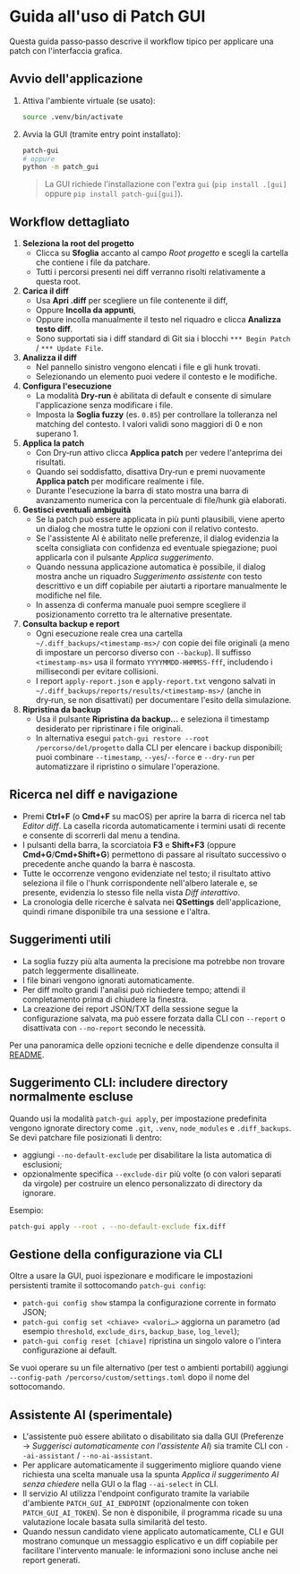 # Guida all'uso di Patch GUI

Questa guida passo‑passo descrive il workflow tipico per applicare una patch con l'interfaccia grafica.

## Avvio dell'applicazione

1. Attiva l'ambiente virtuale (se usato):
   ```bash
   source .venv/bin/activate
   ```
2. Avvia la GUI (tramite entry point installato):
   ```bash
   patch-gui
   # oppure
   python -m patch_gui
   ```

   > La GUI richiede l'installazione con l'extra `gui` (`pip install .[gui]` oppure `pip install patch-gui[gui]`).

## Workflow dettagliato

1. **Seleziona la root del progetto**
   - Clicca su **Sfoglia** accanto al campo *Root progetto* e scegli la cartella che contiene i file da patchare.
   - Tutti i percorsi presenti nei diff verranno risolti relativamente a questa root.
2. **Carica il diff**
   - Usa **Apri .diff** per scegliere un file contenente il diff,
   - Oppure **Incolla da appunti**,
   - Oppure incolla manualmente il testo nel riquadro e clicca **Analizza testo diff**.
   - Sono supportati sia i diff standard di Git sia i blocchi `*** Begin Patch` / `*** Update File`.
3. **Analizza il diff**
   - Nel pannello sinistro vengono elencati i file e gli hunk trovati.
   - Selezionando un elemento puoi vedere il contesto e le modifiche.
4. **Configura l'esecuzione**
   - La modalità **Dry‑run** è abilitata di default e consente di simulare l'applicazione senza modificare i file.
   - Imposta la **Soglia fuzzy** (es. `0.85`) per controllare la tolleranza nel matching del contesto. I valori validi sono maggiori di 0 e non superano 1.
5. **Applica la patch**
   - Con Dry‑run attivo clicca **Applica patch** per vedere l'anteprima dei risultati.
   - Quando sei soddisfatto, disattiva Dry‑run e premi nuovamente **Applica patch** per modificare realmente i file.
   - Durante l'esecuzione la barra di stato mostra una barra di avanzamento numerica con la percentuale di file/hunk già elaborati.
6. **Gestisci eventuali ambiguità**
   - Se la patch può essere applicata in più punti plausibili, viene aperto un dialog che mostra tutte le opzioni con il relativo contesto.
   - Se l'assistente AI è abilitato nelle preferenze, il dialog evidenzia la scelta consigliata con confidenza ed eventuale spiegazione; puoi applicarla con il pulsante *Applica suggerimento*.
   - Quando nessuna applicazione automatica è possibile, il dialog mostra anche un riquadro *Suggerimento assistente* con testo descrittivo e un diff copiabile per aiutarti a riportare manualmente le modifiche nel file.
   - In assenza di conferma manuale puoi sempre scegliere il posizionamento corretto tra le alternative presentate.
7. **Consulta backup e report**
   - Ogni esecuzione reale crea una cartella `~/.diff_backups/<timestamp-ms>/` con copie dei file originali (a meno di impostare un percorso diverso con `--backup`). Il suffisso `<timestamp-ms>` usa il formato `YYYYMMDD-HHMMSS-fff`, includendo i millisecondi per evitare collisioni.
   - I report `apply-report.json` e `apply-report.txt` vengono salvati in `~/.diff_backups/reports/results/<timestamp-ms>/`
     (anche in dry‑run, se non disattivati) per documentare l'esito della simulazione.
8. **Ripristina da backup**
   - Usa il pulsante **Ripristina da backup…** e seleziona il timestamp desiderato per ripristinare i file originali.
   - In alternativa esegui `patch-gui restore --root /percorso/del/progetto` dalla CLI per elencare i backup disponibili; puoi
     combinare `--timestamp`, `--yes`/`--force` e `--dry-run` per automatizzare il ripristino o simulare l'operazione.

## Ricerca nel diff e navigazione

- Premi **Ctrl+F** (o **Cmd+F** su macOS) per aprire la barra di ricerca nel tab *Editor diff*. La casella ricorda automaticamente i termini usati di recente e consente di scorrerli dal menu a tendina.
- I pulsanti della barra, la scorciatoia **F3** e **Shift+F3** (oppure **Cmd+G**/**Cmd+Shift+G**) permettono di passare al risultato successivo o precedente anche quando la barra è nascosta.
- Tutte le occorrenze vengono evidenziate nel testo; il risultato attivo seleziona il file o l'hunk corrispondente nell'albero laterale e, se presente, evidenzia lo stesso file nella vista *Diff interattivo*.
- La cronologia delle ricerche è salvata nei **QSettings** dell'applicazione, quindi rimane disponibile tra una sessione e l'altra.

## Suggerimenti utili

- La soglia fuzzy più alta aumenta la precisione ma potrebbe non trovare patch leggermente disallineate.
- I file binari vengono ignorati automaticamente.
- Per diff molto grandi l'analisi può richiedere tempo; attendi il completamento prima di chiudere la finestra.
- La creazione dei report JSON/TXT della sessione segue la configurazione salvata, ma può essere forzata dalla CLI con `--report`
  o disattivata con `--no-report` secondo le necessità.

Per una panoramica delle opzioni tecniche e delle dipendenze consulta il [README](README.md).

## Suggerimento CLI: includere directory normalmente escluse

Quando usi la modalità `patch-gui apply`, per impostazione predefinita vengono ignorate directory come `.git`, `.venv`, `node_modules` e `.diff_backups`. Se devi patchare file posizionati lì dentro:

- aggiungi `--no-default-exclude` per disabilitare la lista automatica di esclusioni;
- opzionalmente specifica `--exclude-dir` più volte (o con valori separati da virgole) per costruire un elenco personalizzato di directory da ignorare.

Esempio:

```bash
patch-gui apply --root . --no-default-exclude fix.diff
```

## Gestione della configurazione via CLI

Oltre a usare la GUI, puoi ispezionare e modificare le impostazioni persistenti tramite il sottocomando `patch-gui config`:

- `patch-gui config show` stampa la configurazione corrente in formato JSON;
- `patch-gui config set <chiave> <valori…>` aggiorna un parametro (ad esempio `threshold`, `exclude_dirs`, `backup_base`, `log_level`);
- `patch-gui config reset [chiave]` ripristina un singolo valore o l'intera configurazione ai default.

Se vuoi operare su un file alternativo (per test o ambienti portabili) aggiungi `--config-path /percorso/custom/settings.toml` dopo il nome del sottocomando.

## Assistente AI (sperimentale)

- L'assistente può essere abilitato o disabilitato sia dalla GUI (Preferenze → *Suggerisci automaticamente con l'assistente AI*) sia tramite CLI con `--ai-assistant` / `--no-ai-assistant`.
- Per applicare automaticamente il suggerimento migliore quando viene richiesta una scelta manuale usa la spunta *Applica il suggerimento AI senza chiedere* nella GUI o la flag `--ai-select` in CLI.
- Il servizio AI utilizza l'endpoint configurato tramite la variabile d'ambiente `PATCH_GUI_AI_ENDPOINT` (opzionalmente con token `PATCH_GUI_AI_TOKEN`). Se non è disponibile, il programma ricade su una valutazione locale basata sulla similarità del testo.
- Quando nessun candidato viene applicato automaticamente, CLI e GUI mostrano comunque un messaggio esplicativo e un diff copiabile per facilitare l'intervento manuale: le informazioni sono incluse anche nei report generati.
